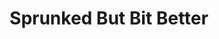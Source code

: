 ---
slug: sprunked-but-bit-better-1384
title: Sprunked But Bit Better
description: "Sprunked But Bit Better is an exciting online game. Play for free directly in your browser!"
icon: /images/popular_mods/Sprunked But Bit Better.png
url: https://wowtbc.net/sprunkin/sprunked-but-bit-better/index.html
previewImage: /images/popular_mods/Sprunked But Bit Better.png
type: popular mods

# SEO配置
seo:
  title: "Sprunked But Bit Better - Play Free Online Game | Fun Browser Games"
  description: "Sprunked But Bit Better - Play this fun online game for free in your browser. No download required!"
  ogImage: "/images/popular_mods/Sprunked But Bit Better.png"
  keywords: "sprunked-but-bit-better-1384, online game, browser game, free game, popular mods game, play online"

videoUrls:
  - https://www.youtube.com/embed/example1
  - https://www.youtube.com/embed/example2

whyPlay:
  title: "Why Play Sprunked But Bit Better?"
  items:
    - "Immersive Gameplay: Sprunked But Bit Better offers an engaging and immersive gaming experience that will keep you entertained for hours"
    - "Challenging Levels: Test your skills with increasingly difficult challenges and obstacles"
    - "Beautiful Graphics: Enjoy stunning visuals and smooth animations that bring the game world to life"
    - "Regular Updates: New content and features are added regularly to keep the game fresh and exciting"
    - "Free to Play: Experience all the fun without spending a penny"
    - "Community Features: Connect with other players, share strategies, and compete for high scores"
    - "Cross-Platform: Play on any device with a web browser, no downloads required"

features:
  title: "Key Features of Sprunked But Bit Better"
  image: "/images/popular_mods/Sprunked But Bit Better.png"
  items:
    - "Intuitive Controls: Easy to learn controls make Sprunked But Bit Better accessible for players of all skill levels"
    - "Multiple Game Modes: Enjoy various gameplay options that provide different challenges and experiences"
    - "Character Customization: Personalize your gaming experience with unique characters and items"
    - "Achievement System: Complete special tasks to earn rewards and recognition"
    - "Leaderboards: Compete with players worldwide and see who can achieve the highest scores"

characteristics:
  title: "Game Characteristics"
  image: "/images/popular_mods/Sprunked But Bit Better.png"
  items:
    - "Genre: Popular mods game with elements of strategy and skill"
    - "Difficulty: Suitable for both casual gamers and those seeking a challenge"
    - "Play Time: Quick sessions or extended gameplay, depending on your preference"
    - "Art Style: Vibrant and engaging visuals that enhance the gaming experience"
    - "Sound Design: Immersive audio that complements the gameplay perfectly"

info: "Sprunked But Bit Better is an exciting online game that offers players a unique and engaging gaming experience. With its intuitive controls, stunning visuals, and challenging gameplay, Sprunked But Bit Better provides hours of entertainment for players of all ages and skill levels. Whether you're looking for a quick gaming session during a break or an extended play session, Sprunked But Bit Better delivers an immersive experience that will keep you coming back for more. The game features multiple levels of increasing difficulty, ensuring that players are constantly challenged as they progress. With regular updates adding new content and features, Sprunked But Bit Better remains fresh and exciting, providing endless entertainment options for its growing community of players."

howToPlayIntro: "Welcome to Sprunked But Bit Better! This guide will walk you through the basics and help you master the game. Whether you're a beginner or looking to improve your skills, these tips and instructions will enhance your gaming experience."

howToPlaySteps:
  - title: "Getting Started"
    description: "Begin your Sprunked But Bit Better adventure by familiarizing yourself with the controls. Use your keyboard or mouse to navigate through the game interface. The tutorial will guide you through the basic mechanics and help you understand the objectives."
  - title: "Understanding the Objectives"
    description: "In Sprunked But Bit Better, your main goal is to progress through levels by completing specific objectives. Each level presents unique challenges that require different strategies and approaches."
  - title: "Mastering the Controls"
    description: "Practice using the controls to improve your precision and reaction time. Sprunked But Bit Better requires quick reflexes and strategic thinking to overcome obstacles and defeat opponents."
  - title: "Utilizing Power-ups"
    description: "Collect power-ups throughout the game to enhance your abilities and overcome difficult challenges. Each power-up offers unique advantages that can be crucial for success."
  - title: "Developing Strategies"
    description: "As you progress in Sprunked But Bit Better, develop effective strategies for different scenarios. Analyze patterns, anticipate challenges, and adapt your approach to maximize your performance."

faq:
  title: "Frequently Asked Questions about Sprunked But Bit Better"
  items:
    - question: "Is Sprunked But Bit Better free to play?"
      answer: "Yes, Sprunked But Bit Better is completely free to play directly in your web browser. No downloads or purchases are required to enjoy the full game experience."
    - question: "Can I play Sprunked But Bit Better on mobile devices?"
      answer: "Yes, Sprunked But Bit Better is optimized for both desktop and mobile play. You can enjoy the game on any device with a web browser and internet connection."
    - question: "Are there any in-game purchases?"
      answer: "While Sprunked But Bit Better is free to play, there may be optional in-game purchases available for cosmetic items or additional features that don't affect core gameplay."
    - question: "How often is Sprunked But Bit Better updated?"
      answer: "The developers regularly update Sprunked But Bit Better with new content, features, and improvements based on player feedback and game performance."
    - question: "Can I play Sprunked But Bit Better offline?"
      answer: "Currently, Sprunked But Bit Better requires an internet connection to play as it's a browser-based online game."
    - question: "Is Sprunked But Bit Better suitable for children?"
      answer: "Yes, Sprunked But Bit Better is designed to be family-friendly and suitable for players of all ages."
    - question: "How do I report bugs or issues?"
      answer: "If you encounter any problems while playing Sprunked But Bit Better, you can report them through the game's support page or contact the developers directly through their website."
    - question: "Still Have Questions?"
      answer: "If you have additional questions about Sprunked But Bit Better that aren't covered in this FAQ, please visit our support center or contact our customer service team for assistance."
---